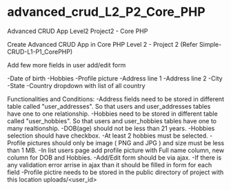 # advanced_crud_L2_P2_Core_PHP
Advanced CRUD App Level2 Project2 - Core PHP

Create Advanced CRUD App in Core PHP Level 2 - Project 2 (Refer Simple-CRUD-L1-P1_CorePHP)

Add few more fields in user add/edit form

-Date of birth
-Hobbies
-Profile picture
-Address line 1
-Address line 2
-City
-State
-Country dropdown with list of all country

Functionalities and Conditions:
-Address fields need to be stored in different table called "user_addresses". So that users and user_addresses tables have one to one relationship.
-Hobbies need to be stored in different table called "user_hobbies". So that users and user_hobbies tables have one to many realtionship.
-DOB(age) should not be less than 21 years.
-Hobbies selection should have checkbox.
-At least 2 hobbies must be selected.
-Profile pictures should only be image ( PNG and JPG ) and size must be less than 1 MB.
-In list users page add profile picture with Full name column, new column for DOB and Hobbies.
-Add/Edit form should be via ajax.
-If there is any validation error arrise in ajax than it should be filled in form for each field
-Profile pictire needs to be stored in the public directory of project with this location uploads/<user_id>
